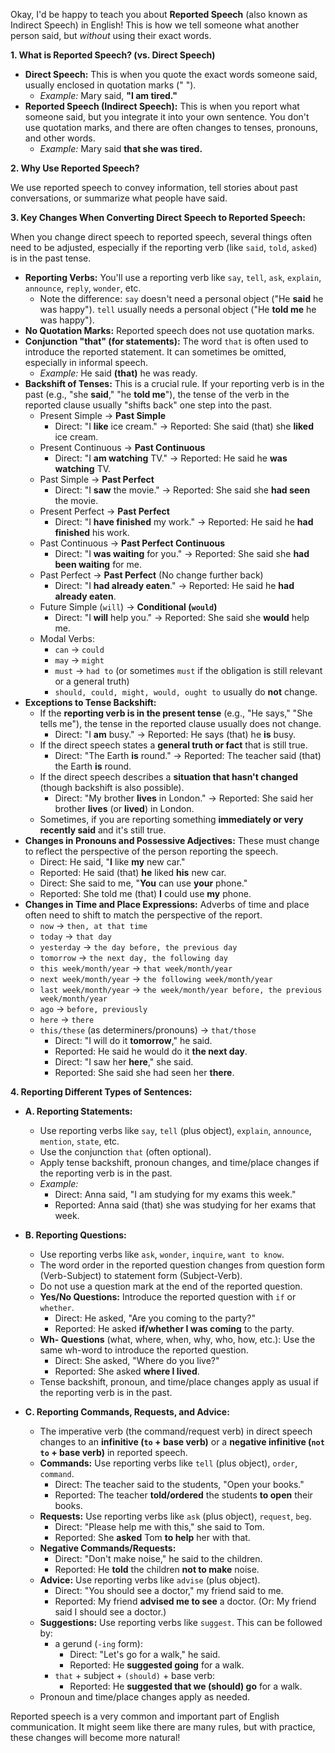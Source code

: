 Okay, I'd be happy to teach you about **Reported Speech** (also known as Indirect Speech) in English! This is how we tell someone what another person said, but _without_ using their exact words.

**1. What is Reported Speech? (vs. Direct Speech)**

- **Direct Speech:** This is when you quote the exact words someone said, usually enclosed in quotation marks (" ").
    - _Example:_ Mary said, **"I am tired."**
- **Reported Speech (Indirect Speech):** This is when you report what someone said, but you integrate it into your own sentence. You don't use quotation marks, and there are often changes to tenses, pronouns, and other words.
    - _Example:_ Mary said **that she was tired.**

**2. Why Use Reported Speech?**

We use reported speech to convey information, tell stories about past conversations, or summarize what people have said.

**3. Key Changes When Converting Direct Speech to Reported Speech:**

When you change direct speech to reported speech, several things often need to be adjusted, especially if the reporting verb (like `said`, `told`, `asked`) is in the past tense.

- **Reporting Verbs:** You'll use a reporting verb like `say`, `tell`, `ask`, `explain`, `announce`, `reply`, `wonder`, etc.
    - Note the difference: `say` doesn't need a personal object ("He **said** he was happy"). `tell` usually needs a personal object ("He **told me** he was happy").
- **No Quotation Marks:** Reported speech does not use quotation marks.
- **Conjunction "that" (for statements):** The word `that` is often used to introduce the reported statement. It can sometimes be omitted, especially in informal speech.
    - _Example:_ He said **(that)** he was ready.
- **Backshift of Tenses:** This is a crucial rule. If your reporting verb is in the past (e.g., "she **said**," "he **told me**"), the tense of the verb in the reported clause usually "shifts back" one step into the past.
    - Present Simple → **Past Simple**
        - Direct: "I **like** ice cream." → Reported: She said (that) she **liked** ice cream.
    - Present Continuous → **Past Continuous**
        - Direct: "I **am watching** TV." → Reported: He said he **was watching** TV.
    - Past Simple → **Past Perfect**
        - Direct: "I **saw** the movie." → Reported: She said she **had seen** the movie.
    - Present Perfect → **Past Perfect**
        - Direct: "I **have finished** my work." → Reported: He said he **had finished** his work.
    - Past Continuous → **Past Perfect Continuous**
        - Direct: "I **was waiting** for you." → Reported: She said she **had been waiting** for me.
    - Past Perfect → **Past Perfect** (No change further back)
        - Direct: "I **had already eaten**." → Reported: He said he **had already eaten**.
    - Future Simple (`will`) → **Conditional (`would`)**
        - Direct: "I **will** help you." → Reported: She said she **would** help me.
    - Modal Verbs:
        - `can` → `could`
        - `may` → `might`
        - `must` → `had to` (or sometimes `must` if the obligation is still relevant or a general truth)
        - `should, could, might, would, ought to` usually do **not** change.
- **Exceptions to Tense Backshift:**
    - If the **reporting verb is in the present tense** (e.g., "He says," "She tells me"), the tense in the reported clause usually does not change.
        - Direct: "I **am** busy." → Reported: He says (that) he **is** busy.
    - If the direct speech states a **general truth or fact** that is still true.
        - Direct: "The Earth **is** round." → Reported: The teacher said (that) the Earth **is** round.
    - If the direct speech describes a **situation that hasn't changed** (though backshift is also possible).
        - Direct: "My brother **lives** in London." → Reported: She said her brother **lives** (or **lived**) in London.
    - Sometimes, if you are reporting something **immediately or very recently said** and it's still true.
- **Changes in Pronouns and Possessive Adjectives:** These must change to reflect the perspective of the person reporting the speech.
    - Direct: He said, "**I** like **my** new car."
    - Reported: He said (that) **he** liked **his** new car.
    - Direct: She said to me, "**You** can use **your** phone."
    - Reported: She told me (that) **I** could use **my** phone.
- **Changes in Time and Place Expressions:** Adverbs of time and place often need to shift to match the perspective of the report.
    - `now` → `then, at that time`
    - `today` → `that day`
    - `yesterday` → `the day before, the previous day`
    - `tomorrow` → `the next day, the following day`
    - `this week/month/year` → `that week/month/year`
    - `next week/month/year` → `the following week/month/year`
    - `last week/month/year` → `the week/month/year before, the previous week/month/year`
    - `ago` → `before, previously`
    - `here` → `there`
    - `this/these` (as determiners/pronouns) → `that/those`
        - Direct: "I will do it **tomorrow**," he said.
        - Reported: He said he would do it **the next day**.
        - Direct: "I saw her **here**," she said.
        - Reported: She said she had seen her **there**.

**4. Reporting Different Types of Sentences:**

- **A. Reporting Statements:**
    
    - Use reporting verbs like `say`, `tell` (plus object), `explain`, `announce`, `mention`, `state`, etc.
    - Use the conjunction `that` (often optional).
    - Apply tense backshift, pronoun changes, and time/place changes if the reporting verb is in the past.
    - _Example:_
        - Direct: Anna said, "I am studying for my exams this week."
        - Reported: Anna said (that) she was studying for her exams that week.
- **B. Reporting Questions:**
    
    - Use reporting verbs like `ask`, `wonder`, `inquire`, `want to know`.
    - The word order in the reported question changes from question form (Verb-Subject) to statement form (Subject-Verb).
    - Do not use a question mark at the end of the reported question.
    - **Yes/No Questions:** Introduce the reported question with `if` or `whether`.
        - Direct: He asked, "Are you coming to the party?"
        - Reported: He asked **if/whether I was coming** to the party.
    - **Wh- Questions** (what, where, when, why, who, how, etc.): Use the same wh-word to introduce the reported question.
        - Direct: She asked, "Where do you live?"
        - Reported: She asked **where I lived**.
    - Tense backshift, pronoun, and time/place changes apply as usual if the reporting verb is in the past.
- **C. Reporting Commands, Requests, and Advice:**
    
    - The imperative verb (the command/request verb) in direct speech changes to an **infinitive (`to` + base verb)** or a **negative infinitive (`not to` + base verb)** in reported speech.
    - **Commands:** Use reporting verbs like `tell` (plus object), `order`, `command`.
        - Direct: The teacher said to the students, "Open your books."
        - Reported: The teacher **told/ordered** the students **to open** their books.
    - **Requests:** Use reporting verbs like `ask` (plus object), `request`, `beg`.
        - Direct: "Please help me with this," she said to Tom.
        - Reported: She **asked** Tom **to help** her with that.
    - **Negative Commands/Requests:**
        - Direct: "Don't make noise," he said to the children.
        - Reported: He **told** the children **not to make** noise.
    - **Advice:** Use reporting verbs like `advise` (plus object).
        - Direct: "You should see a doctor," my friend said to me.
        - Reported: My friend **advised me to see** a doctor. (Or: My friend said I should see a doctor.)
    - **Suggestions:** Use reporting verbs like `suggest`. This can be followed by:
        - a gerund (`-ing` form):
            - Direct: "Let's go for a walk," he said.
            - Reported: He **suggested going** for a walk.
        - `that` + subject + `(should)` + base verb:
            - Reported: He **suggested that we (should) go** for a walk.
    - Pronoun and time/place changes apply as needed.

Reported speech is a very common and important part of English communication. It might seem like there are many rules, but with practice, these changes will become more natural!